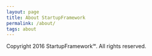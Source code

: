 ```yaml
---
layout: page
title: About StartupFramework
permalink: /about/
tags: about
---
```


Copyright 2016 StartupFramework℠. All rights reserved.
